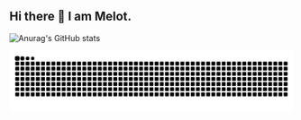 ## Hi there 👋 I am Melot.
![Anurag's GitHub stats](https://github-readme-stats.vercel.app/api?username=hhhJB)

![暗色](https://raw.githubusercontent.com/hhhJB/hhhJB/output/github-contribution-grid-snake-dark.svg)

<!--
**hhhJB/hhhJB** is a ✨ _special_ ✨ repository because its `README.md` (this file) appears on your GitHub profile.

Here are some ideas to get you started:

- 🔭 I’m currently working on ...
- 🌱 I’m currently learning ...
- 👯 I’m looking to collaborate on ...
- 🤔 I’m looking for help with ...
- 💬 Ask me about ...
- 📫 How to reach me: ...
- 😄 Pronouns: ...
- ⚡ Fun fact: ...
-->
